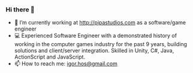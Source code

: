 ### Hi there 👋

- 🔭 I’m currently working at http://pipastudios.com as a software/game engineer 
- :computer: Experienced Software Engineer with a demonstrated history of working in the computer games industry for the past 9 years, building solutions and client/server integration. Skilled in Unity, C#, Java, ActionScript and JavaScript. 
- 📫 How to reach me: igor.hos@gmail.com

<!--
**Hsantos/Hsantos** is a ✨ _special_ ✨ repository because its `README.md` (this file) appears on your GitHub profile.

Here are some ideas to get you started:

- 🔭 I’m currently working on pipastudios.com
- Experienced Software Engineer with a demonstrated history of working in the computer games industry for the past 9 years, building solutions and client/server integration. Skilled in Unity, C#, Java, ActionScript and JavaScript. 
- 📫 How to reach me: igor.hos@gmail.com
-->
